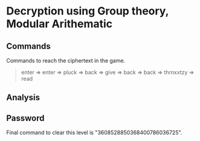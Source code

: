 # Decryption using Group theory, Modular Arithematic

## Commands

Commands to reach the ciphertext in the game.

> enter => enter => pluck => back => give => back => back => thrnxxtzy => read

## Analysis



## Password

Final command to clear this level is "3608528850368400786036725".